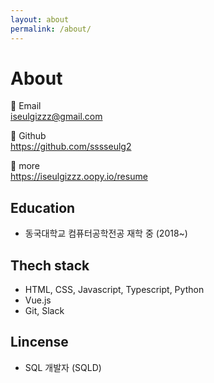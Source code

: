 ```yaml
---
layout: about
permalink: /about/
---
```


# About

<!--author-->

🧡 Email  
iseulgizzz@gmail.com

💛 Github  
https://github.com/sssseulg2

💙 more  
https://iseulgizzz.oopy.io/resume

## Education
- 동국대학교 컴퓨터공학전공 재학 중 (2018~)

## Thech stack
- HTML, CSS, Javascript, Typescript, Python
- Vue.js
- Git, Slack

## Lincense
- SQL 개발자 (SQLD)
